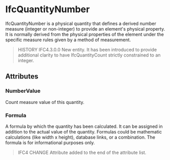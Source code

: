 # IfcQuantityNumber

IfcQuantityNumber is a physical quantity that defines a derived number measure (integer or non-integer) to provide an element's physical property. It is normally derived from the physical properties of the element under the specific measure rules given by a method of measurement.<!-- end of definition -->

> HISTORY IFC4.3.0.0  New entity. It has been introduced to provide additional clarity to have IfcQuantityCount strictly constrained to an integer.

## Attributes

### NumberValue
Count measure value of this quantity.

### Formula
A formula by which the quantity has been calculated. It can be assigned in addition to the actual value of the quantity. Formulas could be mathematic calculations (like width x height), database links, or a combination. The formula is for informational purposes only.

> IFC4 CHANGE Attribute added to the end of the attribute list.
